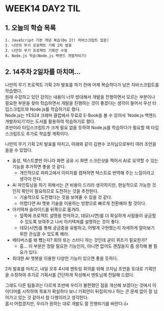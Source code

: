 # WEEK14 DAY2 TIL

## 1. 오늘의 학습 목록
```
1. JavaScript 기본 개념 복습(Do It! 자바스크립트 입문)
2. 나만의 무기 프로젝트 기획 2차 발표
3. 나만의 무기 프로젝트 기획안 수정
4. Node.js 학습(Node.js 백엔드 개발자되기)
```

## 2. 14주차 2일차를 마치며...
나만의 무기 프로젝트 기획 2차 발표를 하기 전에 어제 복습하다가 남은 자바스크립트를 학습했다.  
원래 수강하고 있던 강의는 내용이 너무 방대해서 개발을 진행하면서 모르는 부분이나 필요한 부분을 찾아 학습하면서 개발을 진행하는 것이 좋겠다는 생각이 들어서 우선 타입스크립트와 Node.js를 학습하기로 했다.  
Node.js는 YES24 크레마 클럽에서 무료로 E-Book을 볼 수 있어서 'Node.js 백엔드 개발자되기'라는 도서를 활용하여 학습하기로 했다.  
초반이라 타입스크립트가 크게 필요 없을 듯하여 Node.js를 학습하다가 필요할 때 타입스크립트도 추가로 학습할 계획이다.

나만의 무기 기획 2차 발표를 마치고, 아래와 같이 김현수 코치님으로부터 여러 조언을 들을 수 있었다.
- 음성, 텍스트뿐만 아니라 화면 공유 시 화면 스크린샷을 찍어서 AI로 요약할 수 있는 기능을 추가하면 좋을 것 같다.
    - 개인적으로 파파고에서 이미지를 캡쳐하면 텍스트로 번역해 주는 느낌이라고 생각이 든다.
- AI 파인튜닝을 하기 위해서는 큰 비용이 드리라 생각하지만, 현실적으로 가능한 것인지 확인이 필요하므로 도전하는 것을 추천한다.
    - 기술적으로 도전했다는 것을 보여줄 수 있을 것 같다.
    - 어렵다면 AI 챗봇 기술을 이용하는 방향으로 빠르게 전환해야 할 것이다.
- 아키텍쳐 슬라이드를 뒤쪽으로 옮겨라.
    - 앞쪽에 프로젝트 설명을 먼저하고, 데모(시연)를 더 확실하게 사람들이 궁금할 수 있도록 보여주고 나서 아키텍쳐를 설명하는 것이 좋다.
    - 데모(시연)를 통해 궁금증을 유발하고, 어떻게 구현했는지 자세하게 알아보기 위한 관심끌 수 있도록 해라.
- 메타버스를 왜 뺐는지? 회의 또는 스터디 하는 것인데 굳이 퀴즈가 필요한가?
    - 흠... 이 부분은 정말 필요한 기능인지, 아니면 없어도 괜찮을지 좀 생각해 볼 필요가 있다.
- 최대한 AI 챗봇을 이용한 다양한 기능이 있으면 좋을 듯하다.

2차 발표를 마치고, 내일 오후 4시에 멘토링 회의를 위해 코치님 조언을 토대로 기획안을 수정하여 추가로 기획서를 간단하게 작성해서 멘토님께 전달해 드렸다.

그래도 다른 팀들과는 다르게 초반에 우리가 불편했던 점을 개선해 보겠다는 것에서 아이디어를 시작하여 목표가 확실하다 보니 기획안이 뒤집히거나 하는 큰 문제 없이 잘 넘어가고 있는 것 같아서 참 다행이라고 생각한다.  
몹시 어렵겠지만, 우리가 원하는 대로 개발도 잘 진행되기를 바란다.👍